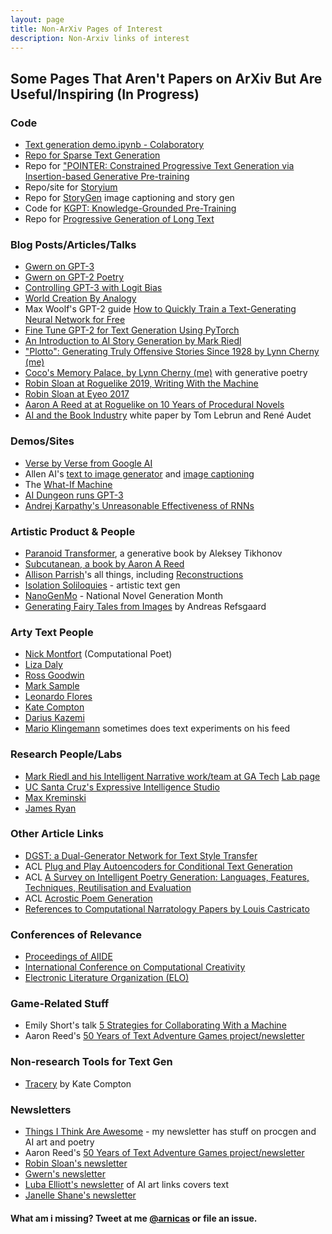 ```yaml
---
layout: page
title: Non-ArXiv Pages of Interest
description: Non-Arxiv links of interest
---
```


## Some Pages That Aren't Papers on ArXiv But Are Useful/Inspiring (In Progress)


### Code

* [Text generation demo\.ipynb \- Colaboratory](https://colab.research.google.com/drive/1B9yLXcJ7Q76EUoim-2Xy7Dk1gC1pFdU1)
* [Repo for Sparse Text Generation](https://github.com/deep-spin/sparse_text_generation)
* Repo for ["POINTER: Constrained Progressive Text Generation via Insertion\-based Generative Pre\-training](https://arxiv.org/abs/2005.00558)
* Repo/site for [Storyium](https://storium.cs.umass.edu/)
* Repo for [StoryGen](https://github.com/limelody/StoryGen) image captioning and story gen
* Code for [KGPT: Knowledge-Grounded Pre-Training](https://github.com/wenhuchen/KGPT)
* Repo for [Progressive Generation of Long Text](https://github.com/tanyuqian/progressive-generation)

### Blog Posts/Articles/Talks

* [Gwern on GPT-3](https://www.gwern.net/GPT-3)
* [Gwern on GPT-2 Poetry](https://www.gwern.net/GPT-2)
* [Controlling GPT-3 with Logit Bias](https://aidungeon.medium.com/controlling-gpt-3-with-logit-bias-55866d593292)
* [World Creation By Analogy](https://aidungeon.medium.com/world-creation-by-analogy-f26e3791d35f)
* Max Woolf's GPT-2 guide [How to Quickly Train a Text-Generating Neural Network for Free](https://minimaxir.com/2018/05/text-neural-networks/)
* [Fine Tune GPT-2 for Text Generation Using PyTorch](https://towardsdatascience.com/fine-tuning-gpt2-for-text-generation-using-pytorch-2ee61a4f1ba7)
* [An Introduction to AI Story Generation by Mark Riedl](https://mark-riedl.medium.com/an-introduction-to-ai-story-generation-7f99a450f615)
* ["Plotto": Generating Truly Offensive Stories Since 1928 by Lynn Cherny (me)](https://medium.com/@lynn_72328/plotto-generating-truly-offensive-stories-since-1928-26b587f83c07)
* [Coco's Memory Palace, by Lynn Cherny (me)](https://medium.com/@lynn_72328/cocos-memory-palace-a-strange-fantasia-28b48264612f) with generative poetry
* [Robin Sloan at Roguelike 2019, Writing With the Machine](https://www.youtube.com/watch?v=cIpErjWBqm0)
* [Robin Sloan at Eyeo 2017](https://vimeo.com/232545219)
* [Aaron A Reed at at Roguelike on 10 Years of Procedural Novels](https://www.youtube.com/watch?v=x0Xh4oCX9t0)
* [AI and the Book Industry](https://zenodo.org/record/4036258#.YAw7VZNKhTb) white paper by Tom Lebrun and René Audet


### Demos/Sites

* [Verse by Verse from Google AI](https://sites.research.google/versebyverse/)
* Allen AI's [text to image generator](https://vision-explorer.allenai.org/text_to_image_generation) and [image captioning](https://vision-explorer.allenai.org/image_captioning)
* The [What-If Machine](http://ccg.doc.gold.ac.uk/research/whim/)
* [AI Dungeon runs GPT-3](https://play.aidungeon.io/main/landing)
* [Andrej Karpathy's Unreasonable Effectiveness of RNNs](https://karpathy.github.io/2015/05/21/rnn-effectiveness/)


### Artistic Product & People

* [Paranoid Transformer](https://medium.com/altsoph/paranoid-transformer-80a960ddc90a), a generative book by Aleksey Tikhonov
* [Subcutanean, a book by Aaron A Reed](http://aaronareed.net/subcutanean-book/)
* [Allison Parrish](https://www.decontextualize.com/)'s all things, including [Reconstructions](https://reconstructions.decontextualize.com/)
* [Isolation Soliloquies](https://taper.badquar.to/5/isolation_soliloquies.html) - artistic text gen
* [NanoGenMo](https://nanogenmo.github.io/) - National Novel Generation Month
* [Generating Fairy Tales from Images](https://andreasrefsgaard.dk/project/fairy-tales/) by Andreas Refsgaard


### Arty Text People

* [Nick Montfort](https://nickm.com/) (Computational Poet)
* [Liza Daly](https://lizadaly.com/)
* [Ross Goodwin](https://rossgoodwin.com/)
* [Mark Sample](https://www.davidson.edu/people/mark-sample) 
* [Leonardo Flores](https://leonardoflores.net/creative-work/)
* [Kate Compton](http://www.galaxykate.com/)
* [Darius Kazemi](http://tinysubversions.com/)
* [Mario Klingemann](https://twitter.com/quasimondo?ref_src=twsrc%5Egoogle%7Ctwcamp%5Eserp%7Ctwgr%5Eauthor) sometimes does text experiments on his feed


### Research People/Labs

* [Mark Riedl and his Intelligent Narrative work/team at GA Tech](https://eilab.gatech.edu/mark-riedl) [Lab page](https://eilab.gatech.edu/)
* [UC Santa Cruz's Expressive Intelligence Studio](https://eis.ucsc.edu/people/)
* [Max Kreminski](https://mkremins.github.io/)
* [James Ryan](https://www.jamesryan.world/projects)


### Other Article Links

* [DGST: a Dual-Generator Network for Text Style Transfer](https://deepai.org/publication/dgst-a-dual-generator-network-for-text-style-transfer)
* ACL [Plug and Play Autoencoders for Conditional Text Generation](https://www.aclweb.org/anthology/2020.emnlp-main.491.pdf)
* ACL [A Survey on Intelligent Poetry Generation: Languages, Features, Techniques, Reutilisation and Evaluation](https://www.aclweb.org/anthology/W17-3502.pdf)
* ACL [Acrostic Poem Generation](https://www.aclweb.org/anthology/2020.emnlp-main.94.pdf)
* [References to Computational Narratology Papers by Louis Castricato](https://github.com/LouisCastricato/Narratology-Papers)

### Conferences of Relevance

* [Proceedings of AIIDE](https://www.aaai.org/Library/AIIDE/aiide20contents.php)
* [International Conference on Computational Creativity](https://computationalcreativity.net/iccc20/)
* [Electronic Literature Organization (ELO)](https://eliterature.org/news/conference/)

### Game-Related Stuff

* Emily Short's talk [5 Strategies for Collaborating With a Machine](https://www.youtube.com/watch?v=narjui3em1k)
* Aaron Reed's [50 Years of Text Adventure Games project/newsletter](https://if50.substack.com/p/introduction)


### Non-research Tools for Text Gen

* [Tracery](https://tracery.io/) by Kate Compton

### Newsletters

* [Things I Think Are Awesome](https://tinyletter.com/arnicas) - my newsletter has stuff on procgen and AI art and poetry
* Aaron Reed's [50 Years of Text Adventure Games project/newsletter](https://if50.substack.com/p/introduction)
* [Robin Sloan's newsletter](https://www.robinsloan.com/)
* [Gwern's newsletter](https://gwern.substack.com/)
* [Luba Elliott's newsletter](https://mailchi.mp/e42fc9825362/the-creative-ai-newsletter-195661) of AI art links covers text
* [Janelle Shane's newsletter](https://janellecshane.substack.com/)


#### What am i missing?  Tweet at me [@arnicas](https://twitter.com/arnicas) or file an issue.